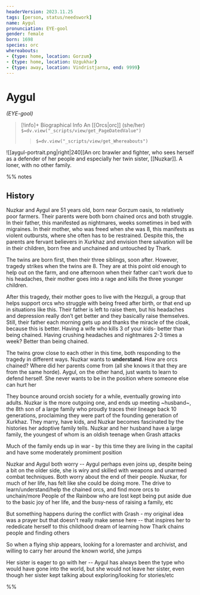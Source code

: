 ```yaml
---
headerVersion: 2023.11.25
tags: [person, status/needswork]
name: Aygul
pronunciation: EYE-gool
gender: female
born: 1698
species: orc
whereabouts: 
- {type: home, location: Gorzum}
- {type: home, location: Uzgukhar}
- {type: away, location: Vindristjarna, end: 9999}
---
```

# Aygul
*(EYE-gool)*
>[!info]+ Biographical Info
> An [[Orcs|orc]] (she/her)
> `$=dv.view("_scripts/view/get_PageDatedValue")`
>> `$=dv.view("_scripts/view/get_Whereabouts")`

![[aygul-portrait.png|right|240]]An orc brawler and fighter, who sees herself as a defender of her people and especially her twin sister, [[Nuzkar]]. A loner, with no other family.

%% notes
## History

Nuzkar and Aygul are 51 years old, born near Gorzum oasis, to relatively poor farmers. Their parents were both born chained orcs and both struggle. In their father, this manifested as nightmares, weeks sometimes in bed with migraines. In their mother, who was freed when she was 8, this manifests as violent outbursts, where she often has to be restrained. Despite this, the parents are fervant believers in Xurkhaz and envision there salvation will be in their children, born free and unchained and untouched by Thark.

The twins are born first, then their three siblings, soon after. However, tragedy strikes when the twins are 8. They are at this point old enough to help out on the farm, and one afternoon when their father can't work due to his headaches, their mother goes into a rage and kills the three younger children.

After this tragedy, their mother goes to live with the Hezguli, a group that helps support orcs who struggle with being freed after birth, or that end up in situations like this. Their father is left to raise them, but his headaches and depression really don’t get better and they basically raise themselves. Still, their father each morning gets up and thanks the miracle of the cloak, because this is better. Having a wife who kills 3 of your kids- better than being chained. Having crushing headaches and nightmares 2-3 times a week? Better than being chained.

The twins grow close to each other in this time, both responding to the tragedy in different ways. Nuzkar wants to **understand**. How are orcs chained? Where did her parents come from (all she knows it that they are from the same horde). Aygul, on the other hand, just wants to learn to defend herself. She never wants to be in the position where someone else can hurt her

They bounce around orcish society for a while, eventually growing into adults. Nuzkar is the more outgoing one, and ends up meeting ~husband~, the 8th son of a large family who proudly traces their lineage back 10 generations, proclaiming they were part of the founding generation of Xurkhaz. They marry, have kids, and Nuzkar becomes fascinated by the histories her adoptive family tells. Nuzkar and her husband have a large family, the youngest of whom is an oldish teenage when Grash attacks

Much of the family ends up in war - by this time they are living in the capital and have some moderately promiment position

Nuzkar and Aygul both worry -- Aygul perhaps even joins up, despite being a bit on the older side, she is wiry and skilled with weapons and unarmed combat techniques. Both worry about the end of their people. Nuzkar, for much of her life, has felt like she could be doing more. The drive to learn/understand/help the chained orcs, and find more orcs to unchain/more People of the Rainbow who are lost kept being put aside due to the basic joy of her life, and the busy-ness of raising a family, etc

But something happens during the conflict with Grash - my original idea was a prayer but that doesn't really make sense here -- that inspires her to rededicate herself to this childhood dream of learning how Thark chains people and finding others

So when a flying ship appears, looking for a loremaster and archivist, and willing to carry her around the known world, she jumps

Her sister is eager to go with her -- Aygul has always been the type who would have gone into the world, but she would not leave her sister, even though her sister kept talking about exploring/looking for stories/etc

%%